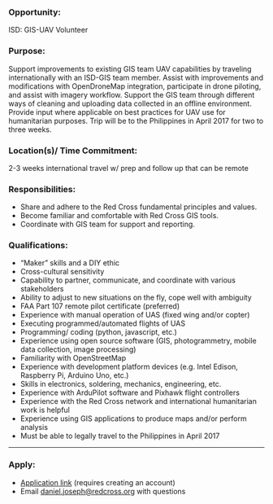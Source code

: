 ### Opportunity:
ISD: GIS-UAV Volunteer
### Purpose:
Support improvements to existing GIS team UAV capabilities by traveling internationally with an ISD-GIS team member. Assist with improvements and modifications with OpenDroneMap integration, participate in drone piloting, and assist with imagery workflow. Support the GIS team through different ways of cleaning and uploading data collected in an offline environment. Provide input where applicable on best practices for UAV use for humanitarian purposes. Trip will be to the Philippines in April 2017 for two to three weeks.
### Location(s)/ Time Commitment:
2-3 weeks international travel w/ prep and follow up that can be remote
### Responsibilities:
- Share and adhere to the Red Cross fundamental principles and values. 
- Become familiar and comfortable with Red Cross GIS tools. 
- Coordinate with GIS team for support and reporting.
### Qualifications:
- “Maker” skills and a DIY ethic
- Cross-cultural sensitivity
- Capability to partner, communicate, and coordinate with various stakeholders 
- Ability to adjust to new situations on the fly, cope well with ambiguity
- FAA Part 107 remote pilot certificate (preferred)
- Experience with manual operation of UAS (fixed wing and/or copter)
- Executing programmed/automated flights of UAS
- Programming/ coding (python, javascript, etc.)
- Experience using open source software (GIS, photogrammetry, mobile data collection, image processing)
- Familiarity with OpenStreetMap
- Experience with development platform devices (e.g. Intel Edison, Raspberry Pi, Arduino Uno, etc.)
- Skills in electronics, soldering, mechanics, engineering, etc.
- Experience with ArduPilot software and Pixhawk flight controllers
- Experience with the Red Cross network and international humanitarian work is helpful
- Experience using GIS applications to produce maps and/or perform analysis
- Must be able to legally travel to the Philippines in April 2017
----------
### Apply:
- [Application link](https://volunteerconnection.redcross.org/?nd=vms_volunteer_opportunity_detail&placement_id=113845&return_jid=29447284) (requires creating an account)
- Email daniel.joseph@redcross.org with questions
